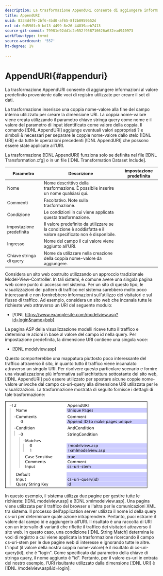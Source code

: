 ```yaml
---
description: La trasformazione AppendURI consente di aggiungere informazioni al valore predefinito proveniente dalle voci di registro utilizzate per creare il set di dati.
title: AppendURI
uuid: 8334d4f9-2bf6-4bd0-af65-8f2b0959652d
exl-id: 0d5901c0-bd13-4499-8e26-44839aeb7413
source-git-commit: 79981e92dd1c2e552f958716626a632ead940973
workflow-type: tm+mt
source-wordcount: '557'
ht-degree: 1%

---
```


# AppendURI{#appenduri}

La trasformazione AppendURI consente di aggiungere informazioni al valore predefinito proveniente dalle voci di registro utilizzate per creare il set di dati.

La trasformazione inserisce una coppia nome-valore alla fine del campo interno utilizzato per creare la dimensione URI. La coppia nome-valore viene creata utilizzando il parametro chiave stringa query come nome e il valore del parametro di input identificato come valore della coppia. Il comando [!DNL AppendURI] aggiunge eventuali valori appropriati ? e simboli &amp; necessari per separare le coppie nome-valore dallo stelo [!DNL URI] e da tutte le operazioni precedenti [!DNL AppendURI] che possono essere state applicate all’URI.

La trasformazione [!DNL AppendURI] funziona solo se definita nel file [!DNL Transformation.cfg] o in un file [!DNL Transformation Dataset Include].

| Parametro | Descrizione | impostazione predefinita |
|---|---|---|
| Nome | Nome descrittivo della trasformazione. È possibile inserire un nome qualsiasi qui. |  |
| Commenti | Facoltativo. Note sulla trasformazione. |  |
| Condizione | Le condizioni in cui viene applicata questa trasformazione. |  |
| impostazione predefinita | Il valore predefinito da utilizzare se la condizione è soddisfatta e il valore specificato non è disponibile. |  |
| Ingresso | Nome del campo il cui valore viene aggiunto all’URI. |  |
| Chiave stringa di query | Nome da utilizzare nella creazione della coppia nome-valore da aggiungere. |  |

Considera un sito web costruito utilizzando un approccio tradizionale Model-View-Controller. In tali sistemi, è comune avere una singola pagina web come punto di accesso nel sistema. Per un sito di questo tipo, le visualizzazioni dei pattern di traffico nel sistema sarebbero molto poco interessanti e non fornirebbero informazioni sull’utilizzo dei visitatori e sul flusso di traffico. Ad esempio, considera un sito web che incanala tutte le richieste web attraverso un URI del seguente modulo:

* [!DNL https://www.examplesite.com/modelview.asp?id=login&name=bob]

La pagina ASP della visualizzazione modelli riceve tutto il traffico e determina le azioni in base al valore del campo id nella query. Per impostazione predefinita, la dimensione URI contiene una singola voce:

* [!DNL modelview.asp]

Questo comporterebbe una mappatura piuttosto poco interessante del traffico attraverso il sito, in quanto tutto il traffico viene incanalato attraverso un singolo URI. Per risolvere questo particolare scenario e fornire una visualizzazione più informativa sull&#39;architettura sottostante del sito web, [!DNL AppendURI] può essere utilizzato per spostare alcune coppie nome-valore univoche dal campo cs-uri-query alla dimensione URI utilizzata per le visualizzazioni. La trasformazione mostrata di seguito fornisce i dettagli di tale trasformazione:

![](assets/cfg_TransformationType_AppendURI.png)

In questo esempio, il sistema utilizza due pagine per gestire tutte le richieste: [!DNL modelview.asp] e [!DNL xmlmodelview.asp]. Una pagina viene utilizzata per il traffico del browser e l&#39;altra per le comunicazioni XML tra sistema. Il processo dell&#39;application server utilizza il nome id della query cs-uri per determinare quale azione intraprendere. Pertanto, puoi estrarre il valore dal campo id e aggiungerlo all’URI. Il risultato è una raccolta di URI con un intervallo di varianti che riflette il traffico dei visitatori attraverso il sito web. In questo caso, una condizione [!DNL String Match] determina le voci di registro a cui viene applicata la trasformazione ricercando il campo cs-uri-stem per le due pagine web di interesse e ignorando tutte le altre. L&#39;input (il valore della nostra coppia nome-valore) è il risultato di cs-uri-query(id), che è &quot;login&quot;. Come specificato dal parametro della chiave di stringa query, il nome aggiunto è &quot;id&quot;. Pertanto, per il valore cs-uri in entrata del nostro esempio, l’URI risultante utilizzato dalla dimensione [!DNL URI] è [!DNL /modelview.asp&id=login].
